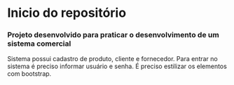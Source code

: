 <h1>Inicio do repositório</h1>

<h3>Projeto desenvolvido para praticar o desenvolvimento de um sistema comercial</h3>

<p>Sistema possui cadastro de produto, cliente e fornecedor. Para entrar no sistema é preciso informar usuário e senha. É preciso estilizar os elementos com bootstrap.</p>

